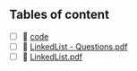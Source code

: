 ## Tables of content
- [ ] 📁 [code](./code)
- [ ] 📄 [LinkedList - Questions.pdf](./LinkedList%20-%20Questions.pdf)
- [ ] 📄 [LinkedList.pdf](./LinkedList.pdf)

